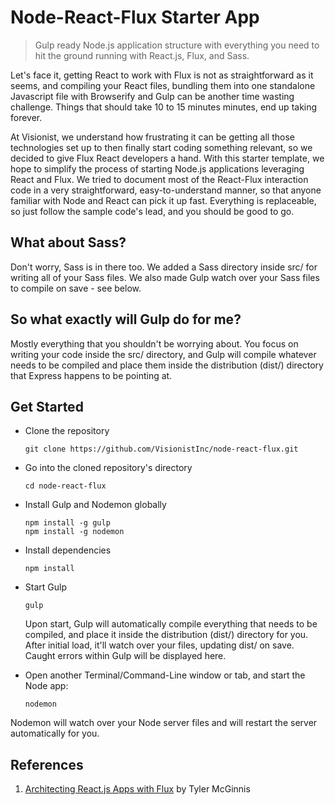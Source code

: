 # Node-React-Flux Starter App

> Gulp ready Node.js application structure with everything you need to hit the ground running with React.js, Flux, and Sass.

Let's face it, getting React to work with Flux is not as straightforward as it seems, and compiling your React files, bundling them into one standalone Javascript file with Browserify and Gulp can be another time wasting challenge. Things that should take 10 to 15 minutes minutes, end up taking forever.

At Visionist, we understand how frustrating it can be getting all those technologies set up to then finally start coding something relevant, so we decided to give Flux React developers a hand. With this starter template, we hope to simplify the process of starting Node.js applications leveraging React and Flux. We tried to document most of the React-Flux interaction code in a very straightforward, easy-to-understand manner, so that anyone familiar with Node and React can pick it up fast. Everything is replaceable, so just follow the sample code's lead, and you should be good to go.

## What about Sass?
Don't worry, Sass is in there too. We added a Sass directory inside src/ for writing all of your Sass files. We also made Gulp watch over your Sass files to compile on save - see below.

## So what exactly will Gulp do for me?
Mostly everything that you shouldn't be worrying about. You focus on writing your code inside the src/ directory, and Gulp will compile whatever needs to be compiled and place them inside the distribution (dist/) directory that Express happens to be pointing at.

## Get Started
* Clone the repository
  ```
  git clone https://github.com/VisionistInc/node-react-flux.git
  ```

* Go into the cloned repository's directory
  ```
  cd node-react-flux
  ```
* Install Gulp and Nodemon globally
  ```
  npm install -g gulp
  npm install -g nodemon
  ```

* Install dependencies
  ```
  npm install
  ```

* Start Gulp
  ```
  gulp
  ```
  Upon start, Gulp will automatically compile everything that needs to be compiled, and place it inside the distribution (dist/) directory for you. After initial load, it'll watch over your files, updating dist/ on save. Caught errors within Gulp will be displayed here.

* Open another Terminal/Command-Line window or tab, and start the Node app:
  ```
  nodemon
  ```
Nodemon will watch over your Node server files and will restart the server automatically for you.

## References
1. [Architecting React.js Apps with Flux](http://tylermcginnis.com/reactjs-tutorial-pt-3-architecting-react-js-apps-with-flux/) by Tyler McGinnis
